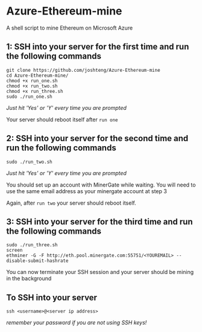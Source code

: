 # Azure-Ethereum-mine
A shell script to mine Ethereum on Microsoft Azure

## 1: SSH into your server for the first time and run the following commands
```
git clone https://github.com/joshteng/Azure-Ethereum-mine
cd Azure-Ethereum-mine/
chmod +x run_one.sh
chmod +x run_two.sh
chmod +x run_three.sh
sudo ./run_one.sh
```
*Just hit 'Yes' or 'Y' every time you are prompted*

Your server should reboot itself after `run one`

## 2: SSH into your server for the second time and run the following commands
```
sudo ./run_two.sh
```
*Just hit 'Yes' or 'Y' every time you are prompted*

You should set up an account with MinerGate while waiting. You will need to use the same email address as your minergate account at step 3

Again, after `run two` your server should reboot itself.

## 3: SSH into your server for the third time and run the following commands
```
sudo ./run_three.sh
screen
ethminer -G -F http://eth.pool.minergate.com:55751/<YOUREMAIL> --disable-submit-hashrate
```

You can now terminate your SSH session and your server should be mining in the background


## To SSH into your server
```
ssh <username>@<server ip address>
```
*remember your password if you are not using SSH keys!*

